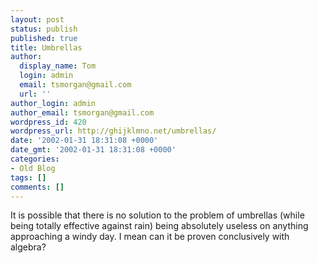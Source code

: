 ```yaml
---
layout: post
status: publish
published: true
title: Umbrellas
author:
  display_name: Tom
  login: admin
  email: tsmorgan@gmail.com
  url: ''
author_login: admin
author_email: tsmorgan@gmail.com
wordpress_id: 420
wordpress_url: http://ghijklmno.net/umbrellas/
date: '2002-01-31 18:31:08 +0000'
date_gmt: '2002-01-31 18:31:08 +0000'
categories:
- Old Blog
tags: []
comments: []
---
```

<!-- more -->

<p>It is possible that there is no solution to the problem of umbrellas (while being totally effective against rain) being absolutely useless on anything approaching a windy day. I mean can it be proven conclusively with algebra?</p>

